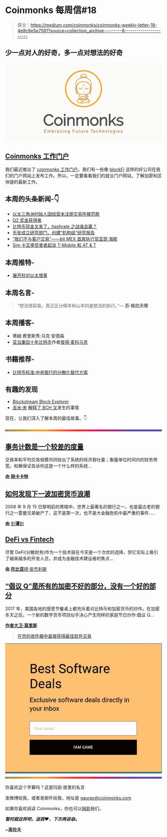 # Coinmonks 每周信#18

> 原文：<https://medium.com/coinmonks/coinmonks-weekly-letter-18-4e8c6e5e7581?source=collection_archive---------8----------------------->

## 少一点对人的好奇，多一点对想法的好奇

![](img/a8f11514568647ebfa7debf2b408b963.png)

## [Coinmonks 工作门户](https://coinmonks.com/)

我们最近推出了 [coinmonks 工作门户](https://coinmonks.com/)。我们有一些像 [blockFi](https://blockfi.com/) 这样的好公司在我们的门户网站上发布工作。所以，一定要看看我们的就业门户网站，了解加密和区块链的最新工作。

## 本周的头条新闻-👇

*   [以太三角洲创始人因经营未注册交易所被罚款](https://cointelegraph.com/news/us-sec-charges-fines-etherdelta-founder-with-operating-unregistered-securities-exchange)
*   [Q2 奖金获得者](https://github.com/ZcashFoundation/GrantProposals-2018Q2/issues?utf8=%E2%9C%93&q=label%3Agrant-winner)
*   [比特币现金叉来了，hashrate 之战谁会赢？](https://cointelegraph.com/news/ahead-of-bitcoin-cash-hard-fork-the-coins-competing-visions-vie-for-hash-rate)
*   [币安成立研究部门，创建“机构级”研究报告](https://cointelegraph.com/news/binance-launches-research-wing-to-create-institutional-grade-research-reports)
*   [“我们不与客户交易”——bit MEX 首席执行官亚瑟·海斯](https://finance.yahoo.com/news/bitmex-ceo-defends-billion-dollar-crypto-exchange-dont-trade-customers-080003585.html)
*   [Sim 卡互换受害者起诉 T-Mobile 和 AT & T](https://bitcoinnews.com/sim-swapping-victims-sue-tmobile-atnt/)

## 本周推特-

*   [展开秒对以太增量](https://twitter.com/jchervinsky/status/1060720427327242241)

## 本周名言-

> “想法很容易。真正区分绵羊和山羊的是想法的执行。”— **苏·格拉夫顿**

## 本周播客-

*   蒂姆·费里斯秀:马克·安德森
*   [亚当重回十年比特币](https://www.whatbitcoindid.com/podcast/adam-back-on-a-decade-of-bitcoin)作者[彼得·麦科马克](https://medium.com/u/79b96a130697?source=post_page-----4e8c6e5e7581--------------------------------)

## 书籍推荐-

*   [比特币标准:中央银行的分散化替代方案](https://www.amazon.com/Bitcoin-Standard-Decentralized-Alternative-Central-ebook/dp/B07BPM3GZQ)

## 有趣的发现

*   [Blockstream Block Explorer](https://blockstream.info/)
*   [吉米·宋](https://medium.com/u/4acb12744ff8?source=post_page-----4e8c6e5e7581--------------------------------) [解释了 BCH 叉](https://www.youtube.com/watch?v=VngsHXbqIsE)发生的事情

现在，让我们深入了解本周的最佳故事。👇

![](img/bbd4c520f7a63777145b65e0ebc51cba.png)

## [事务计数是一个较差的度量](/@nic__carter/transaction-count-is-an-inferior-measure-fba2d5ac97f1)

交易率和平均交易规模共同给出了系统的经济吞吐量；衡量单位时间内的财务带宽。和解保证告诉你这是一个什么样的系统…

**由** [**网卡卡特**](https://medium.com/u/a063100e6515?source=post_page-----4e8c6e5e7581--------------------------------)

## [如何发现下一波加密货币浪潮](/coinmonks/how-to-spot-the-next-cryptocurrency-wave-c39e01946dfc)

2008 年 9 月 15 日黎明前的黑暗中，世界上最著名的银行之一，也是最古老的银行之一雷曼兄弟破产了，这不是第一次，也不是大金融危机中最严重的事件…..

**由** [到**谭**到](https://medium.com/u/cdddeeba7e61?source=post_page-----4e8c6e5e7581--------------------------------)

## [DeFi vs Fintech](https://tokeneconomy.co/defi-vs-fintech-d152bae2585c)

尽管 DeFi(分散财务)作为一个技术层在今天是一个次优的选择，但它实际上吸引了越来越多的开发人员，并成为金融技术建设者的焦点...

**由** [**托比亚**德·安杰利斯](https://medium.com/u/e1ba97874072?source=post_page-----4e8c6e5e7581--------------------------------)

## [“倡议 Q”是所有的加密不好的部分，没有一个好的部分](https://breakermag.com/initiative-q-is-all-the-bad-parts-of-crypto-and-none-of-the-good-ones/)

2017 年，美国各地的感恩节餐桌上都充斥着对比特币和加密货币的炒作。在加密冬天之后，一个新的数字货币项目似乎决心产生同样的家庭节日炒作:倡议 Q…

[**作者大卫·莫里斯**](https://breakermag.com/author/david-z-morris/)

> [在您的收件箱中直接获得最佳软件交易](https://coincodecap.com/?utm_source=coinmonks)

[![](img/7c0b3dfdcbfea594cc0ae7d4f9bf6fcb.png)](https://coincodecap.com/?utm_source=coinmonks)![](img/bbd4c520f7a63777145b65e0ebc51cba.png)

你喜欢这个字幕吗？这是玛丽·居里的名言

发微博给我，或者发邮件给我，地址是 gaurav@coinmonks.com

如果你喜欢阅读 Coinmonks，你也可以[捐助](/coinmonks/monks-need-your-help-7440418d67ec)我们。

***暂时就这样吧，送我❤️，下次再说😄。***

**~高拉夫**